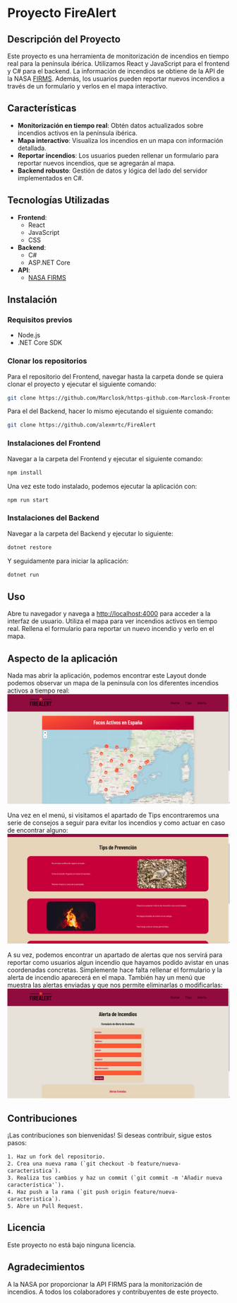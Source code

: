 
# Proyecto FireAlert

## Descripción del Proyecto

Este proyecto es una herramienta de monitorización de incendios en tiempo real para la península ibérica. Utilizamos React y JavaScript para el frontend y C# para el backend. La información de incendios se obtiene de la API de la NASA [FIRMS](https://firms.modaps.eosdis.nasa.gov/api/). Además, los usuarios pueden reportar nuevos incendios a través de un formulario y verlos en el mapa interactivo.

## Características

- **Monitorización en tiempo real**: Obtén datos actualizados sobre incendios activos en la península ibérica.
- **Mapa interactivo**: Visualiza los incendios en un mapa con información detallada.
- **Reportar incendios**: Los usuarios pueden rellenar un formulario para reportar nuevos incendios, que se agregarán al mapa.
- **Backend robusto**: Gestión de datos y lógica del lado del servidor implementados en C#.

## Tecnologías Utilizadas

- **Frontend**:
  - React
  - JavaScript
  - CSS
- **Backend**:
  - C#
  - ASP.NET Core
- **API**:
  - [NASA FIRMS](https://firms.modaps.eosdis.nasa.gov/api/)

## Instalación

### Requisitos previos

- Node.js
- .NET Core SDK

### Clonar los repositorios
Para el repositorio del Frontend, navegar hasta la carpeta donde se quiera clonar el proyecto y ejecutar el siguiente comando:
```bash
git clone https://github.com/Marclosk/https-github.com-Marclosk-Frontend-Incendios-Mundiales
```
Para el del Backend, hacer lo mismo ejecutando el siguiente comando:
```bash
git clone https://github.com/alexmrtc/FireAlert
```

### Instalaciones del Frontend

Navegar a la carpeta del Frontend y ejecutar el siguiente comando:
```bash
npm install
```
Una vez este todo instalado, podemos ejecutar la aplicación con:
```bash
npm run start
```

### Instalaciones del Backend

Navegar a la carpeta del Backend y ejecutar lo siguiente:
```bash
dotnet restore
```
Y seguidamente para iniciar la aplicación:
```bash
dotnet run
```

## Uso
Abre tu navegador y navega a [http://localhost:4000](http://localhost:4000) para acceder a la interfaz de usuario.
Utiliza el mapa para ver incendios activos en tiempo real.
Rellena el formulario para reportar un nuevo incendio y verlo en el mapa.

## Aspecto de la aplicación
Nada mas abrir la aplicación, podemos encontrar este Layout donde podemos observar un mapa de la peninsula con los diferentes incendios activos a tiempo real:
![alt text](./src/images/image.png)

Una vez en el menú, si visitamos el apartado de Tips encontraremos una serie de consejos a seguir para evitar los incendios y como actuar en caso de encontrar alguno:
![alt text](./src/images/image-1.png)

A su vez, podemos encontrar un apartado de alertas que nos servirá para reportar como usuarios algun incendio que hayamos podido avistar en unas coordenadas concretas. Simplemente hace falta rellenar el formulario y la alerta de incendio aparecerá en el mapa. También hay un menú que muestra las alertas enviadas y que nos permite eliminarlas o modificarlas:
![alt text](./src/images/image-2.png)

## Contribuciones
¡Las contribuciones son bienvenidas! Si deseas contribuir, sigue estos pasos:

    1. Haz un fork del repositorio.
    2. Crea una nueva rama (`git checkout -b feature/nueva-caracteristica`).
    3. Realiza tus cambios y haz un commit (`git commit -m 'Añadir nueva característica'`).
    4. Haz push a la rama (`git push origin feature/nueva-caracteristica`).
    5. Abre un Pull Request.

## Licencia
Este proyecto no está bajo ninguna licencia. 

## Agradecimientos
A la NASA por proporcionar la API FIRMS para la monitorización de incendios.
A todos los colaboradores y contribuyentes de este proyecto.

